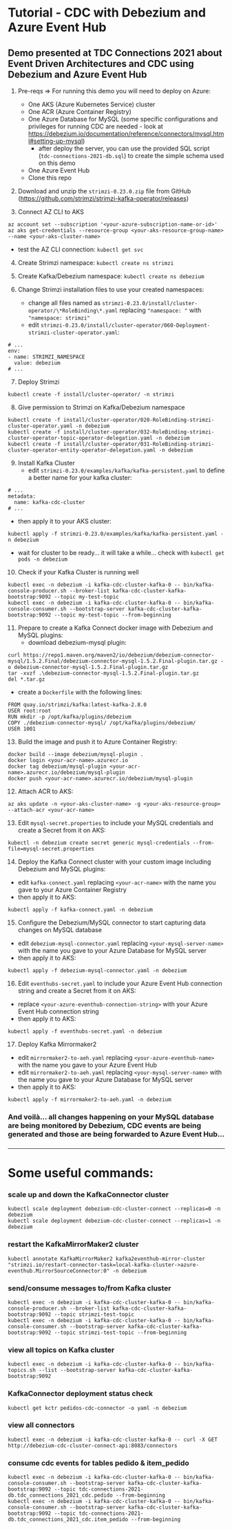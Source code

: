# Tutorial - CDC with Debezium and Azure Event Hub
## Demo presented at TDC Connections 2021 about Event Driven Architectures and CDC using Debezium and Azure Event Hub

1. Pre-reqs => For running this demo you will need to deploy on Azure:
	* One AKS (Azure Kubernetes Service) cluster
	* One ACR (Azure Container Registry)
	* One Azure Database for MySQL (some specific configurations and privileges for running CDC are needed - look at https://debezium.io/documentation/reference/connectors/mysql.html#setting-up-mysql)
	   * after deploy the server, you can use the provided SQL script (`tdc-connections-2021-db.sql`) to create the simple schema used on this demo 
	* One Azure Event Hub
	* Clone this repo

2. Download and unzip the `strimzi-0.23.0.zip` file from GitHub (https://github.com/strimzi/strimzi-kafka-operator/releases)

3. Connect AZ CLI to AKS
```
az account set --subscription '<your-azure-subscription-name-or-id>'
az aks get-credentials --resource-group <your-aks-resource-group-name> --name <your-aks-cluster-name>
```
* test the AZ CLI connection: `kubectl get svc`

4. Create Strimzi namespace: `kubectl create ns strimzi`

5. Create Kafka/Debezium namespace: `kubectl create ns debezium`

6. Change Strimzi installation files to use your created namespaces:
	* change all files named as `strimzi-0.23.0/install/cluster-operator/\*RoleBinding\*.yaml` replacing `"namespace: "` with `"namespace: strimzi"`
	* edit `strimzi-0.23.0/install/cluster-operator/060-Deployment-strimzi-cluster-operator.yaml`:
```
# ...
env:
- name: STRIMZI_NAMESPACE
  value: debezium
# ...
```
7. Deploy Strimzi
```
kubectl create -f install/cluster-operator/ -n strimzi
``` 
8. Give permission to Strimzi on Kafka/Debezium namespace
```
kubectl create -f install/cluster-operator/020-RoleBinding-strimzi-cluster-operator.yaml -n debezium
kubectl create -f install/cluster-operator/032-RoleBinding-strimzi-cluster-operator-topic-operator-delegation.yaml -n debezium
kubectl create -f install/cluster-operator/031-RoleBinding-strimzi-cluster-operator-entity-operator-delegation.yaml -n debezium
```
9. Install Kafka Cluster
	* edit `strimzi-0.23.0/examples/kafka/kafka-persistent.yaml` to define a better name for your kafka cluster:
```
# ...
metadata:
  name: kafka-cdc-cluster
# ...
```
  * then apply it to your AKS cluster:
```
kubectl apply -f strimzi-0.23.0/examples/kafka/kafka-persistent.yaml - n debezium
```

  * wait for cluster to be ready... it will take a while... check with `kubectl get pods -n debezium`
	
10. Check if your Kafka Cluster is running well
```
kubectl exec -n debezium -i kafka-cdc-cluster-kafka-0 -- bin/kafka-console-producer.sh --broker-list kafka-cdc-cluster-kafka-bootstrap:9092 --topic my-test-topic
kubectl exec -n debezium -i kafka-cdc-cluster-kafka-0 -- bin/kafka-console-consumer.sh --bootstrap-server kafka-cdc-cluster-kafka-bootstrap:9092 --topic my-test-topic --from-beginning
```
11. Prepare to create a Kafka Connect docker image with Debezium and MySQL plugins:
	* download debezium-mysql plugin:
```
curl https://repo1.maven.org/maven2/io/debezium/debezium-connector-mysql/1.5.2.Final/debezium-connector-mysql-1.5.2.Final-plugin.tar.gz -o debezium-connector-mysql-1.5.2.Final-plugin.tar.gz
tar -xvzf .\debezium-connector-mysql-1.5.2.Final-plugin.tar.gz
del *.tar.gz
```
  * create a `Dockerfile` with the following lines:
```
FROM quay.io/strimzi/kafka:latest-kafka-2.8.0
USER root:root
RUN mkdir -p /opt/kafka/plugins/debezium
COPY ./debezium-connector-mysql/ /opt/kafka/plugins/debezium/
USER 1001
```
13. Build the image and push it to Azure Container Registry:
```
docker build --image debezium/mysql-plugin .
docker login <your-acr-name>.azurecr.io
docker tag debezium/mysql-plugin <your-acr-name>.azurecr.io/debezium/mysql-plugin
docker push <your-acr-name>.azurecr.io/debezium/mysql-plugin
```
12. Attach ACR to AKS:
```
az aks update -n <your-aks-cluster-name> -g <your-aks-resource-group> --attach-acr <your-acr-name>
```
13. Edit `mysql-secret.properties` to include your MySQL credentials and create a Secret from it on AKS:
```
kubectl -n debezium create secret generic mysql-credentials --from-file=mysql-secret.properties
```
14. Deploy the Kafka Connect cluster with your custom image including Debezium and MySQL plugins:
  * edit `kafka-connect.yaml` replacing `<your-acr-name>` with the name you gave to your Azure Container Registry
  * then apply it to AKS:
```
kubectl apply -f kafka-connect.yaml -n debezium
```
15. Configure the Debezium/MySQL connector to start capturing data changes on MySQL database
  * edit `debezium-mysql-connector.yaml` replacing `<your-mysql-server-name>` with the name you gave to your Azure Database for MySQL server
  * then apply it to AKS:
```
kubectl apply -f debezium-mysql-connector.yaml -n debezium
```
16. Edit `eventhubs-secret.yaml` to include your Azure Event Hub connection string and create a Secret from it on AKS:
  * replace `<your-azure-eventhub-connection-string>` with your Azure Event Hub connection string
  * then apply it to AKS:
```
kubectl apply -f eventhubs-secret.yaml -n debezium
```
17. Deploy Kafka Mirrormaker2
  * edit `mirrormaker2-to-aeh.yaml` replacing `<your-azure-eventhub-name>` with the name you gave to your Azure Event Hub
  * edit `mirrormaker2-to-aeh.yaml` replacing `<your-mysql-server-name>` with the name you gave to your Azure Database for MySQL server
  * then apply it to AKS:
```
kubectl apply -f mirrormaker2-to-aeh.yaml -n debezium
```
	
###
### And voilà... all changes happening on your MySQL database are being monitored by Debezium, CDC events are being generated and those are being forwarded to Azure Event Hub... 
### 



---
# Some useful commands:

### scale up and down the KafkaConnector cluster
```
kubectl scale deployment debezium-cdc-cluster-connect --replicas=0 -n debezium
kubectl scale deployment debezium-cdc-cluster-connect --replicas=1 -n debezium
```

### restart the KafkaMirrorMaker2 cluster
```
kubectl annotate KafkaMirrorMaker2 kafka2eventhub-mirror-cluster "strimzi.io/restart-connector-task=local-kafka-cluster->azure-eventhub.MirrorSourceConnector:0" -n debezium
```

### send/consume messages to/from Kafka cluster
```
kubectl exec -n debezium -i kafka-cdc-cluster-kafka-0 -- bin/kafka-console-producer.sh --broker-list kafka-cdc-cluster-kafka-bootstrap:9092 --topic strimzi-test-topic
kubectl exec -n debezium -i kafka-cdc-cluster-kafka-0 -- bin/kafka-console-consumer.sh --bootstrap-server kafka-cdc-cluster-kafka-bootstrap:9092 --topic strimzi-test-topic --from-beginning
```

### view all topics on Kafka cluster
```
kubectl exec -n debezium -i kafka-cdc-cluster-kafka-0 -- bin/kafka-topics.sh --list --bootstrap-server kafka-cdc-cluster-kafka-bootstrap:9092
```

### KafkaConnector deployment status check
```
kubectl get kctr pedidos-cdc-connector -o yaml -n debezium
```

### view all connectors
```
kubectl exec -n debezium -i kafka-cdc-cluster-kafka-0 -- curl -X GET http://debezium-cdc-cluster-connect-api:8083/connectors
```

### consume cdc events for tables pedido & item_pedido
```
kubectl exec -n debezium -i kafka-cdc-cluster-kafka-0 -- bin/kafka-console-consumer.sh --bootstrap-server kafka-cdc-cluster-kafka-bootstrap:9092 --topic tdc-connections-2021-db.tdc_connections_2021_cdc.pedido --from-beginning
kubectl exec -n debezium -i kafka-cdc-cluster-kafka-0 -- bin/kafka-console-consumer.sh --bootstrap-server kafka-cdc-cluster-kafka-bootstrap:9092 --topic tdc-connections-2021-db.tdc_connections_2021_cdc.item_pedido --from-beginning
```

